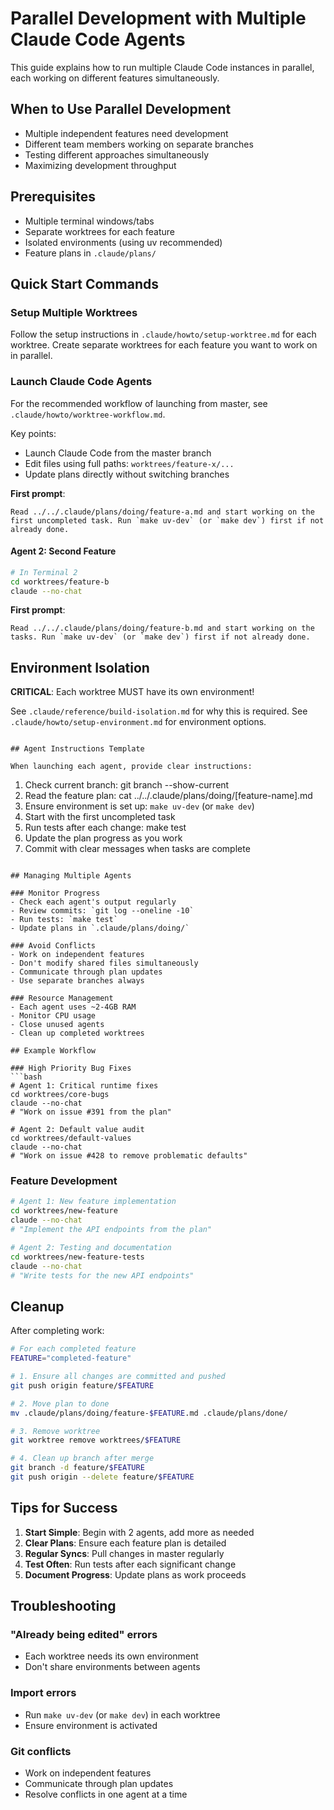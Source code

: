 # Parallel Development with Multiple Claude Code Agents

This guide explains how to run multiple Claude Code instances in parallel, each working on different features simultaneously.

## When to Use Parallel Development

- Multiple independent features need development
- Different team members working on separate branches
- Testing different approaches simultaneously
- Maximizing development throughput

## Prerequisites

- Multiple terminal windows/tabs
- Separate worktrees for each feature
- Isolated environments (using uv recommended)
- Feature plans in `.claude/plans/`

## Quick Start Commands

### Setup Multiple Worktrees

Follow the setup instructions in `.claude/howto/setup-worktree.md` for each worktree.
Create separate worktrees for each feature you want to work on in parallel.

### Launch Claude Code Agents

For the recommended workflow of launching from master, see `.claude/howto/worktree-workflow.md`.

Key points:
- Launch Claude Code from the master branch
- Edit files using full paths: `worktrees/feature-x/...`
- Update plans directly without switching branches

**First prompt**: 
```
Read ../../.claude/plans/doing/feature-a.md and start working on the first uncompleted task. Run `make uv-dev` (or `make dev`) first if not already done.
```

#### Agent 2: Second Feature
```bash
# In Terminal 2
cd worktrees/feature-b
claude --no-chat
```

**First prompt**:
```
Read ../../.claude/plans/doing/feature-b.md and start working on the tasks. Run `make uv-dev` (or `make dev`) first if not already done.
```

## Environment Isolation

**CRITICAL**: Each worktree MUST have its own environment!

See `.claude/reference/build-isolation.md` for why this is required.
See `.claude/howto/setup-environment.md` for environment options.
```

## Agent Instructions Template

When launching each agent, provide clear instructions:

```
1. Check current branch: git branch --show-current
2. Read the feature plan: cat ../../.claude/plans/doing/[feature-name].md
3. Ensure environment is set up: `make uv-dev` (or `make dev`)
4. Start with the first uncompleted task
5. Run tests after each change: make test
6. Update the plan progress as you work
7. Commit with clear messages when tasks are complete
```

## Managing Multiple Agents

### Monitor Progress
- Check each agent's output regularly
- Review commits: `git log --oneline -10`
- Run tests: `make test`
- Update plans in `.claude/plans/doing/`

### Avoid Conflicts
- Work on independent features
- Don't modify shared files simultaneously
- Communicate through plan updates
- Use separate branches always

### Resource Management
- Each agent uses ~2-4GB RAM
- Monitor CPU usage
- Close unused agents
- Clean up completed worktrees

## Example Workflow

### High Priority Bug Fixes
```bash
# Agent 1: Critical runtime fixes
cd worktrees/core-bugs
claude --no-chat
# "Work on issue #391 from the plan"

# Agent 2: Default value audit
cd worktrees/default-values
claude --no-chat
# "Work on issue #428 to remove problematic defaults"
```

### Feature Development
```bash
# Agent 1: New feature implementation
cd worktrees/new-feature
claude --no-chat
# "Implement the API endpoints from the plan"

# Agent 2: Testing and documentation
cd worktrees/new-feature-tests
claude --no-chat
# "Write tests for the new API endpoints"
```

## Cleanup

After completing work:

```bash
# For each completed feature
FEATURE="completed-feature"

# 1. Ensure all changes are committed and pushed
git push origin feature/$FEATURE

# 2. Move plan to done
mv .claude/plans/doing/feature-$FEATURE.md .claude/plans/done/

# 3. Remove worktree
git worktree remove worktrees/$FEATURE

# 4. Clean up branch after merge
git branch -d feature/$FEATURE
git push origin --delete feature/$FEATURE
```

## Tips for Success

1. **Start Simple**: Begin with 2 agents, add more as needed
2. **Clear Plans**: Ensure each feature plan is detailed
3. **Regular Syncs**: Pull changes in master regularly
4. **Test Often**: Run tests after each significant change
5. **Document Progress**: Update plans as work proceeds

## Troubleshooting

### "Already being edited" errors
- Each worktree needs its own environment
- Don't share environments between agents

### Import errors
- Run `make uv-dev` (or `make dev`) in each worktree
- Ensure environment is activated

### Git conflicts
- Work on independent features
- Communicate through plan updates
- Resolve conflicts in one agent at a time